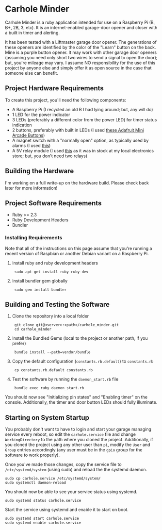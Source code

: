 # Carhole Minder

Carhole Minder is a ruby application intended for use on a Raspberry Pi (B, B+, 2B, 3, etc).  It is an internet-enabled garage-door opener and closer with a built in timer and alerting.  

It has been tested with a Liftmaster garage door opener.  The generations of these openers are identified by the color of the "Learn" button on the back.  Mine is a purple button opener.  It may work with other garage door openers (assuming you need only short two wires to send a signal to open the door); but, you're mileage may vary.  I assume NO responsibility for the use of this project by anyone else and simply offer it as open source in the case that someone else can benefit.

## Project Hardware Requirements

To create this project, you'll need the following components:

* A Raspberry Pi (I recycled an old B I had lying around; but, any will do)
* 1 LED for the power indicator 
* 3 LEDs (preferably a different color from the power LED) for timer status indication
* 2 buttons, preferably with built in LEDs (I used [these Adafruit Mini Arcade Buttons](https://www.adafruit.com/product/3429))
* A magnet switch with a "normally open" option, as typically used by alarms (I used [this](http://www.microcenter.com/product/422392/Switch_Magnetic_Alarm))
* A 5V relay module (I used [this](http://www.microcenter.com/product/486581/2_Channel_5V_Relay_Module) as it was in stock at my local electronics store; but, you don't need two relays)

## Building the Hardware

I'm working on a full write-up on the hardware build.  Please check back later for more information!

## Project Software Requirements

* Ruby >= 2.3
* Ruby Development Headers
* Bundler

### Installing Requirements

Note that all of the instructions on this page assume that you're running a recent version of Raspbian or another Debian variant on a Raspberry Pi.

1. Install ruby and ruby development headers

        sudo apt-get install ruby ruby-dev

1. Install bundler gem globally

        sudo gem install bundler

## Building and Testing the Software

1. Clone the repository into a local folder

        git clone git@<server>:<path>/carhole_minder.git
        cd carhole_minder

1. Install the Bundled Gems (local to the project or another path, if you prefer)

        bundle install --path=vendor/bundle

1. Copy the default configuration (`constants.rb.default`) to `constants.rb`

        cp constants.rb.default constants.rb

1. Test the software by running the `daemon_start.rb` file

        bundle exec ruby daemon_start.rb


You should now see "Initializing pin states" and "Enabling timer" on the console.  Additionally, the timer and door button LEDs should fully illuminate. 

## Starting on System Startup

You probably don't want to have to login and start your garage managing service every reboot, so edit the `carhole.service` file and change `WorkingDirectory` to the path where you cloned the project.  Additionally, if you cloned the project using any other user than `pi`, modify the `User` and `Group` entries accordingly (any user must be in the `gpio` group for the software to work properly).

Once you've made those changes, copy the service file to `/etc/systemd/system` (using sudo) and reload the the systemd daemon.

```
sudo cp carhole.service /etc/systemd/system/
sudo systemctl daemon-reload
```

You should now be able to see your service status using systemd.

```
sudo systemd status carhole.service
```

Start the service using systemd and enable it to start on boot.

```
sudo systemd start carhole.service
sudo systemd enable carhole.service
```
